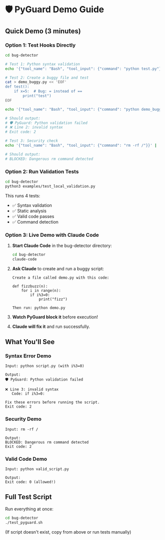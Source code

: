 # 🛡️ PyGuard Demo Guide

## Quick Demo (3 minutes)

### Option 1: Test Hooks Directly

```bash
cd bug-detector

# Test 1: Python syntax validation
echo '{"tool_name": "Bash", "tool_input": {"command": "python test.py"}}' | .claude/hooks/pre_tool_use.py

# Test 2: Create a buggy file and test
cat > demo_buggy.py << 'EOF'
def test():
    if x=5:  # Bug: = instead of ==
        print("test")
EOF

echo '{"tool_name": "Bash", "tool_input": {"command": "python demo_buggy.py"}}' | .claude/hooks/pre_tool_use.py

# Should output:
# 🛡️ PyGuard: Python validation failed
# ❌ Line 2: invalid syntax
# Exit code: 2

# Test 3: Security check
echo '{"tool_name": "Bash", "tool_input": {"command": "rm -rf /"}}' | .claude/hooks/pre_tool_use.py

# Should output:
# BLOCKED: Dangerous rm command detected
```

### Option 2: Run Validation Tests

```bash
cd bug-detector
python3 examples/test_local_validation.py
```

This runs 4 tests:
- ✅ Syntax validation
- ✅ Static analysis  
- ✅ Valid code passes
- ✅ Command detection

### Option 3: Live Demo with Claude Code

1. **Start Claude Code** in the bug-detector directory:
   ```bash
   cd bug-detector
   claude-code
   ```

2. **Ask Claude** to create and run a buggy script:
   ```
   Create a file called demo.py with this code:
   
   def fizzbuzz(n):
       for i in range(n):
           if i%3=0:
               print("fizz")
   
   Then run: python demo.py
   ```

3. **Watch PyGuard block it** before execution!

4. **Claude will fix it** and run successfully.

## What You'll See

### Syntax Error Demo
```
Input: python script.py (with i%3=0)

Output:
🛡️ PyGuard: Python validation failed

❌ Line 3: invalid syntax
   Code: if i%3=0:
   
Fix these errors before running the script.
Exit code: 2
```

### Security Demo
```
Input: rm -rf /

Output:
BLOCKED: Dangerous rm command detected
Exit code: 2
```

### Valid Code Demo
```
Input: python valid_script.py

Output:
Exit code: 0 (allowed!)
```

## Full Test Script

Run everything at once:

```bash
cd bug-detector
./test_pyguard.sh
```

(If script doesn't exist, copy from above or run tests manually)
